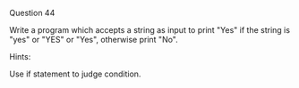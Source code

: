Question 44

Write a program which accepts a string as input to print "Yes" if the string is "yes" 
or "YES" or "Yes", otherwise print "No".

Hints:

Use if statement to judge condition.
